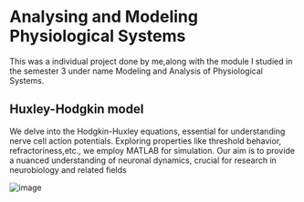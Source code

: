 # Analysing and Modeling Physiological Systems
This was a individual project done by me,along with the module I studied in the semester 3 under name Modeling and Analysis of Physiological Systems.

## Huxley-Hodgkin model
We delve into the Hodgkin-Huxley equations, essential for understanding nerve cell action potentials. Exploring properties like threshold behavior, refractoriness,etc., we employ MATLAB for simulation. Our aim is to provide a nuanced understanding of neuronal dynamics, crucial for research in neurobiology and related fields

![image](https://github.com/deepdewdeep/Analysing-and-Modeling-Physiological-Systems/assets/56537975/170c6c02-fbaa-4ad7-b520-fe87a3f52687)
